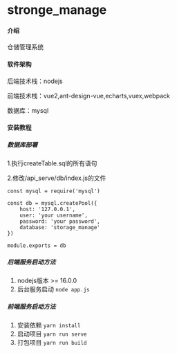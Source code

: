 # stronge_manage

#### 介绍
仓储管理系统

#### 软件架构
后端技术栈：nodejs

前端技术栈：vue2,ant-design-vue,echarts,vuex,webpack

数据库：mysql


#### 安装教程

##### 数据库部署

1.执行createTable.sql的所有语句

2.修改/api_serve/db/index.js的文件

```
const mysql = require('mysql')

const db = mysql.createPool({
    host: '127.0.0.1',
    user: 'your username',
    password: 'your password',
    database: 'storage_manage'
})

module.exports = db
```

##### 后端服务启动方法

1.  nodejs版本 >= 16.0.0
2.  后台服务启动 
    `node app.js`

##### 前端服务启动方法

1.  安装依赖
    `yarn install`
2.  启动项目
     `yarn run serve`
3.  打包项目
    `yarn run build`
